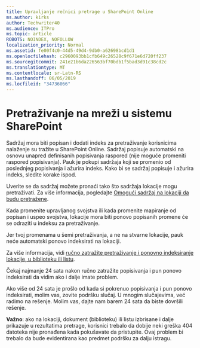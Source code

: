 ```yaml
---
title: Upravljanje rečnici pretrage u SharePoint Online
ms.author: kirks
author: Techwriter40
ms.audience: ITPro
ms.topic: article
ROBOTS: NOINDEX, NOFOLLOW
localization_priority: Normal
ms.assetid: fe00f4c0-44d5-49d4-9db0-a62698bcd1d1
ms.openlocfilehash: c2960093bb1cfb649c26528c9f671e6d720ff237
ms.sourcegitcommit: 241e21b6da226563bf70bdb1f5bad3d91c38cd2c
ms.translationtype: MT
ms.contentlocale: sr-Latn-RS
ms.lasthandoff: 06/05/2019
ms.locfileid: "34736066"
---
```

# <a name="search-in-sharepoint-online"></a>Pretraživanje na mreži u sistemu SharePoint

Sadržaj mora biti popisan i dodati indeks za pretraživanje korisnicima nalaženje su tražite u SharePoint Online. Sadržaj popisuje automatski na osnovu unapred definisanih popisivanja raspored (nije moguće promeniti raspored popisivanja). Pauk je pokupi sadržaja koji se promenio od poslednjeg popisivanja i ažurira indeks. Kako bi se sadržaj popisuje i ažurira indeks, sledite korake ispod.

Uverite se da sadržaj možete pronaći tako što sadržaja lokacije mogu pretraživati. Za više informacija, pogledajte [Omogući sadržaj na lokaciji da budu pretražene](https://docs.microsoft.com/en-us/sharepoint/make-site-content-searchable).

Kada promenite upravljanog svojstva ili kada promenite mapiranje od popisan i uspeo svojstva, lokacije mora biti ponovo popisanih promene će se odraziti u indeksu za pretraživanje. 

Jer tvoj promenama u šemi pretraživanja, a ne na stvarne lokacije, pauk neće automatski ponovo indeksirati na lokaciji. 

Za više informacija, vidi [ručno zatražite pretraživanje i ponovno indeksiranje lokacije, u biblioteku ili listu](https://docs.microsoft.com/en-us/sharepoint/crawl-site-conten).

 Čekaj najmanje 24 sata nakon ručno zatražite popisivanja i pun ponovo indeksirati da vidim ako i dalje imate problem. 

Ako više od 24 sata je prošlo od kada si pokrenuo popisivanja i pun ponovo indeksirati, molim vas, zovite podršku slučaj. U mnogim slučajevima, već radimo na rešenje. Molim vas, dajte nam barem 24 sata da biste dovršili rešenje.

**Važno**: ako na lokaciji, dokument (biblioteku) ili listu izbrisane i dalje prikazuje u rezultatima pretrage, korisnici trebalo da dobije neki greška 404 datoteka nije pronađena kada pokušavate da pristupite. Ovaj problem bi trebalo da bude evidentirana kao predmet podršku za dalju istragu. 



